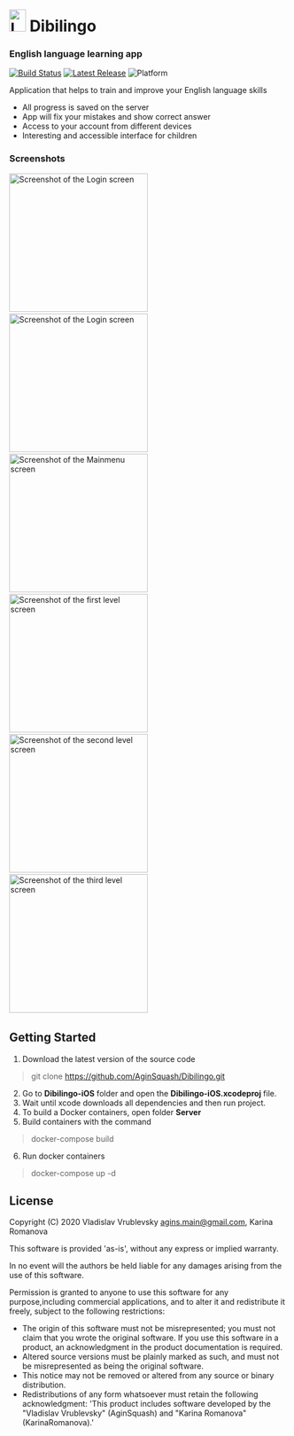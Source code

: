 # <img src="https://github.com/AginSquash/Dibilingo/blob/master/Images/logo_cut.png?raw=true" alt="Logo" width="30,96" height="40">  Dibilingo

### English language learning app

[![Build Status](https://travis-ci.org/AginSquash/Dibilingo.svg?branch=master)](https://travis-ci.org/AginSquash/Dibilingo)
[![Latest Release](https://img.shields.io/github/v/release/AginSquash/Dibilingo)](https://github.com/AginSquash/Dibilingo/releases)
![Platform](https://img.shields.io/badge/iOS-14.0%2B-orange)

Application that helps to train and improve your English language skills
 - All progress is saved on the server
 - App will fix your mistakes and show correct answer
 - Access to your account from different devices
 - Interesting and accessible interface for children

### Screenshots
<img src="https://github.com/AginSquash/Dibilingo/blob/master/Images/loading_screen.png?raw=true" width="250" alt="Screenshot of the Login screen" /> &nbsp;
<img src="https://github.com/AginSquash/Dibilingo/blob/master/Images/login_screen.png?raw=true" width="250" alt="Screenshot of the Login screen" /> &nbsp;
<img src="https://github.com/AginSquash/Dibilingo/blob/master/Images/menu_screen.png?raw=true" width="250" alt="Screenshot of the Mainmenu screen" /> &nbsp;
<img src="https://github.com/AginSquash/Dibilingo/blob/master/Images/1lvl_screen.png?raw=true" width="250" alt="Screenshot of the first level screen" />  &nbsp;
<img src="https://github.com/AginSquash/Dibilingo/blob/master/Images/2lvl_screen.png?raw=true" width="250" alt="Screenshot of the second level screen" /> &nbsp;
<img src="https://github.com/AginSquash/Dibilingo/blob/master/Images/3lvl_screen.png?raw=true" width="250" alt="Screenshot of the third level screen" /> &nbsp;


## Getting Started
 1. Download the latest version of the source code
  > git clone https://github.com/AginSquash/Dibilingo.git
 2. Go to **Dibilingo-iOS** folder and open the **Dibilingo-iOS.xcodeproj** file.
 3. Wait until xcode downloads all dependencies and then run project.
 4. To build a Docker containers, open folder **Server**
 5. Build containers with the command
  > docker-compose build  
 6. Run docker containers 
  > docker-compose up -d         

## License

Copyright (C) 2020 Vladislav Vrublevsky <agins.main@gmail.com>, Karina Romanova

This software is provided 'as-is', without any express or implied warranty.

In no event will the authors be held liable for any damages arising from the use of this software.

Permission is granted to anyone to use this software for any purpose,including commercial applications, and to alter it and redistribute it freely, subject to the following restrictions:

- The origin of this software must not be misrepresented; you must not claim that you wrote the original software. If you use this software in a product, an acknowledgment in the product documentation is required.
- Altered source versions must be plainly marked as such, and must not be misrepresented as being the original software.
- This notice may not be removed or altered from any source or binary distribution.
- Redistributions of any form whatsoever must retain the following acknowledgment: 'This product includes software developed by the "Vladislav Vrublevsky" (AginSquash) and "Karina Romanova" (KarinaRomanova).'
